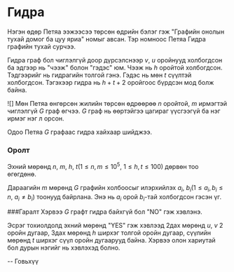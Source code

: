 Гидра
=====
Нэгэн өдөр Петяа ээжээсээ төрсөн өдрийн бэлэг гэж "Графийн онолын тухай домог ба
цуу яриа" номыг авсан. Тэр номноос Петяа Гидра графийн тухай сурчээ.

Гидра граф бол чиглэлгүй доор дүрсэлснээр $v,\ u$ оройнууд холбогдсон ба эдгээр
нь "чээж" болон "гэдэс" юм. Чээж нь $h$ оройтой холбогдсон. Тэдгээрийг нь
гидрагийн толгой гэнэ. Гэдэс нь мөн $t$ сүүлтэй холбогдсон. Тэгэхээр гидра нь
$h+t+2$ оройгоос бүрдсэн мод болж байна.

![][](http://espresso.codeforces.com/d8185e8ed7e79c47ae55e70d5a97751d68824a61.png)
Мөн Петяа өнгөрсөн жилийн төрсөн өдрөөрөө $n$ оройтой, $m$ ирмэгтэй чиглэлгүй
$G$ граф өгчээ. $G$ граф нь өөртэйгээ цагираг үүсгээгүй ба нэг ирмэг нэг л
орсон.

Одоо Петяа $G$ графаас гидра хайхаар шийджээ.


### Оролт
Эхний мөрөнд $n,\ m,\ h,\ t(1≤n,m≤10^5,\ 1≤h,t≤100)$ дөрвөн тоо өгөгдөнө.

Дараагийн $m$ мөрөнд $G$ графийн холбоосыг илэрхийлэх $a_i,\ b_i(1≤a_i,b_i≤n,\ a_i≠b_i)$
тоонууд байрлана. Энэ нь $a_i$ орой $b_i$-тай холбогдсон гэсэн үг.


###Гаралт
Хэрвээ $G$ графт гидра байхгүй бол "NO" гэж хэвлэнэ.

Эсрэг тохиолдолд эхний мөрөнд "YES" гэж хэвлээд 2дах мөрөнд $u,\ v$ 2 оройн
дугаар, 3дах мөрөнд $h$ ширхэг толгой оройн дугаар, сүүлийн мөрөнд $t$ ширхэг
сүүл оройн дугаарууд байна. Хэрвээ олон хариутай бол дурын нэгийг нь хэвлэхэд болно.

-- Говьхүү
